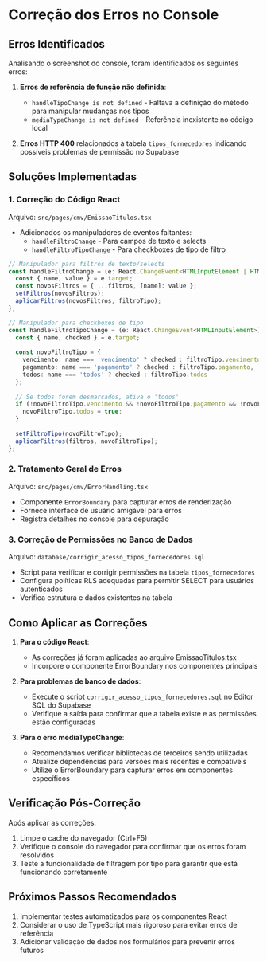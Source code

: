 # Correção dos Erros no Console

## Erros Identificados

Analisando o screenshot do console, foram identificados os seguintes erros:

1. **Erros de referência de função não definida**:
   - `handleTipoChange is not defined` - Faltava a definição do método para manipular mudanças nos tipos
   - `mediaTypeChange is not defined` - Referência inexistente no código local

2. **Erros HTTP 400** relacionados à tabela `tipos_fornecedores` indicando possíveis problemas de permissão no Supabase

## Soluções Implementadas

### 1. Correção do Código React

Arquivo: `src/pages/cmv/EmissaoTitulos.tsx`
- Adicionados os manipuladores de eventos faltantes:
  - `handleFiltroChange` - Para campos de texto e selects
  - `handleFiltroTipoChange` - Para checkboxes de tipo de filtro

```typescript
// Manipulador para filtros de texto/selects
const handleFiltroChange = (e: React.ChangeEvent<HTMLInputElement | HTMLTextAreaElement>) => {
  const { name, value } = e.target;
  const novosFiltros = { ...filtros, [name]: value };
  setFiltros(novosFiltros);
  aplicarFiltros(novosFiltros, filtroTipo);
};

// Manipulador para checkboxes de tipo
const handleFiltroTipoChange = (e: React.ChangeEvent<HTMLInputElement>) => {
  const { name, checked } = e.target;
  
  const novoFiltroTipo = {
    vencimento: name === 'vencimento' ? checked : filtroTipo.vencimento,
    pagamento: name === 'pagamento' ? checked : filtroTipo.pagamento,
    todos: name === 'todos' ? checked : filtroTipo.todos
  };
  
  // Se todos forem desmarcados, ativa o 'todos'
  if (!novoFiltroTipo.vencimento && !novoFiltroTipo.pagamento && !novoFiltroTipo.todos) {
    novoFiltroTipo.todos = true;
  }
  
  setFiltroTipo(novoFiltroTipo);
  aplicarFiltros(filtros, novoFiltroTipo);
};
```

### 2. Tratamento Geral de Erros

Arquivo: `src/pages/cmv/ErrorHandling.tsx`
- Componente `ErrorBoundary` para capturar erros de renderização
- Fornece interface de usuário amigável para erros
- Registra detalhes no console para depuração

### 3. Correção de Permissões no Banco de Dados

Arquivo: `database/corrigir_acesso_tipos_fornecedores.sql`
- Script para verificar e corrigir permissões na tabela `tipos_fornecedores`
- Configura políticas RLS adequadas para permitir SELECT para usuários autenticados
- Verifica estrutura e dados existentes na tabela

## Como Aplicar as Correções

1. **Para o código React**:
   - As correções já foram aplicadas ao arquivo EmissaoTitulos.tsx
   - Incorpore o componente ErrorBoundary nos componentes principais

2. **Para problemas de banco de dados**:
   - Execute o script `corrigir_acesso_tipos_fornecedores.sql` no Editor SQL do Supabase
   - Verifique a saída para confirmar que a tabela existe e as permissões estão configuradas

3. **Para o erro mediaTypeChange**:
   - Recomendamos verificar bibliotecas de terceiros sendo utilizadas
   - Atualize dependências para versões mais recentes e compatíveis
   - Utilize o ErrorBoundary para capturar erros em componentes específicos

## Verificação Pós-Correção

Após aplicar as correções:

1. Limpe o cache do navegador (Ctrl+F5)
2. Verifique o console do navegador para confirmar que os erros foram resolvidos
3. Teste a funcionalidade de filtragem por tipo para garantir que está funcionando corretamente

## Próximos Passos Recomendados

1. Implementar testes automatizados para os componentes React
2. Considerar o uso de TypeScript mais rigoroso para evitar erros de referência
3. Adicionar validação de dados nos formulários para prevenir erros futuros
